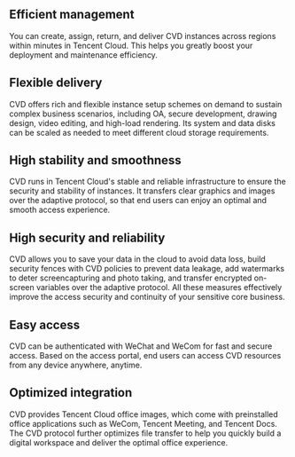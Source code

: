 ## Efficient management
You can create, assign, return, and deliver CVD instances across regions within minutes in Tencent Cloud. This helps you greatly boost your deployment and maintenance efficiency.
 
## Flexible delivery
CVD offers rich and flexible instance setup schemes on demand to sustain complex business scenarios, including OA, secure development, drawing design, video editing, and high-load rendering. Its system and data disks can be scaled as needed to meet different cloud storage requirements.

## High stability and smoothness
CVD runs in Tencent Cloud's stable and reliable infrastructure to ensure the security and stability of instances. It transfers clear graphics and images over the adaptive protocol, so that end users can enjoy an optimal and smooth access experience.

## High security and reliability
CVD allows you to save your data in the cloud to avoid data loss, build security fences with CVD policies to prevent data leakage, add watermarks to deter screencapturing and photo taking, and transfer encrypted on-screen variables over the adaptive protocol. All these measures effectively improve the access security and continuity of your sensitive core business.

## Easy access
CVD can be authenticated with WeChat and WeCom for fast and secure access. Based on the access portal, end users can access CVD resources from any device anywhere, anytime.

## Optimized integration
CVD provides Tencent Cloud office images, which come with preinstalled office applications such as WeCom, Tencent Meeting, and Tencent Docs. The CVD protocol further optimizes file transfer to help you quickly build a digital workspace and deliver the optimal office experience.
